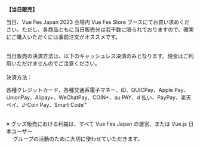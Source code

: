 <b>【当日販売】</b>

当日、Vue Fes Japan 2023 会場内 Vue Fes Store ブースにてお買い求めください。ただし、各商品ともに当日販売分は若干数に限られておりますので、確実にご購入いただくには事前注文がオススメです。

<br>
当日販売の決済方法は、以下のキャッシュレス決済のみとなります。現金はご利用いただけませんのでご注意ください。

<br>
<br>
決済方法：

各種クレジットカード、各種交通系電子マネー、iD、QUICPay、Apple Pay、UnionPay、Alipay+、WeChatPay、COIN+、au PAY、d 払い、PayPay、楽天ペイ、J-Coin Pay、Smart Code™

<br>
※ グッズ販売における利益は、すべて Vue Fes Japan の運営、または Vue.js 日本ユーザー<br>
　 グループの活動のために大切に使わせていただきます。
